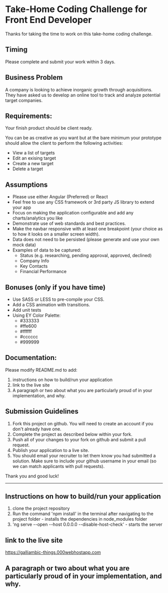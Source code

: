 # Take-Home Coding Challenge for Front End Developer

Thanks for taking the time to work on this take-home coding challenge.

## Timing

Please complete and submit your work within 3 days.

## Business Problem

A company is looking to achieve inorganic growth through acquisitions. They have asked us to develop an online tool to track and analyze potential target companies.

## Requirements:

Your finish product should be client ready.

You can be as creative as you want but at the bare minimum your prototype should allow the client to perform the following activities:

- View a list of targets
- Edit an exising target
- Create a new target
- Delete a target

## Assumptions

- Please use either Angular (Preferred) or React
- Feel free to use any CSS framework or 3rd party JS library to extend your app
- Focus on making the application configurable and add any charts/analytics you like
- Demonstrate use of web standards and best practices.
- Make the navbar responsive with at least one breakpoint (your choice as to how it looks on a smaller screen width).
- Data does not need to be persisted (please generate and use your own mock data)
- Examples of data to be captured:
  - Status (e.g. researching, pending approval, approved, declined)
  - Company Info
  - Key Contacts
  - Financial Performance

## Bonuses (only if you have time)

- Use SASS or LESS to pre-compile your CSS.
- Add a CSS animation with transitions.
- Add unit tests
- Using EY Color Palette:
  - #333333
  - #ffe600
  - #ffffff
  - #cccccc
  - #999999

## Documentation:

Please modify README.md to add:

1. instructions on how to build/run your application
2. link to the live site
3. A paragraph or two about what you are particularly proud of in your implementation, and why.

## Submission Guidelines

1. Fork this project on github. You will need to create an account if you don't already have one.
2. Complete the project as described below within your fork.
3. Push all of your changes to your fork on github and submit a pull request.
4. Publish your application to a live site.
5. You should email your recruiter to let them know you had submitted a solution. Make sure to include your github username in your email (so we can match applicants with pull requests).

Thank you and good luck!





--------------------------------------------------

## Instructions on how to build/run your application

1. clone the project repository 
2. Run the command 'npm install' in the terminal after navigating to the project folder - installs the dependencies in node_modules folder
3. 'ng serve --open  --host 0.0.0.0  --disable-host-check' - starts the server

## link to the live site
https://galliambic-things.000webhostapp.com

## A paragraph or two about what you are particularly proud of in your implementation, and why.